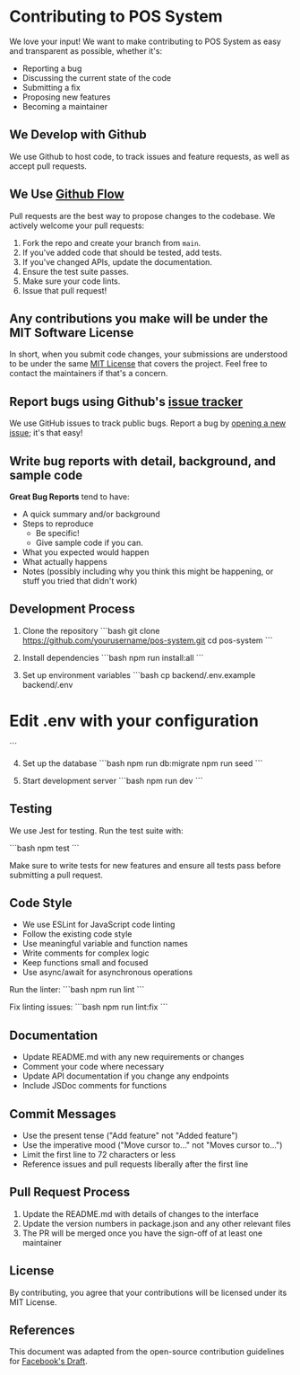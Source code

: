 # Contributing to POS System

We love your input! We want to make contributing to POS System as easy and transparent as possible, whether it's:

- Reporting a bug
- Discussing the current state of the code
- Submitting a fix
- Proposing new features
- Becoming a maintainer

## We Develop with Github
We use Github to host code, to track issues and feature requests, as well as accept pull requests.

## We Use [Github Flow](https://guides.github.com/introduction/flow/index.html)
Pull requests are the best way to propose changes to the codebase. We actively welcome your pull requests:

1. Fork the repo and create your branch from `main`.
2. If you've added code that should be tested, add tests.
3. If you've changed APIs, update the documentation.
4. Ensure the test suite passes.
5. Make sure your code lints.
6. Issue that pull request!

## Any contributions you make will be under the MIT Software License
In short, when you submit code changes, your submissions are understood to be under the same [MIT License](http://choosealicense.com/licenses/mit/) that covers the project. Feel free to contact the maintainers if that's a concern.

## Report bugs using Github's [issue tracker](https://github.com/yourusername/pos-system/issues)
We use GitHub issues to track public bugs. Report a bug by [opening a new issue](https://github.com/yourusername/pos-system/issues/new); it's that easy!

## Write bug reports with detail, background, and sample code

**Great Bug Reports** tend to have:

- A quick summary and/or background
- Steps to reproduce
  - Be specific!
  - Give sample code if you can.
- What you expected would happen
- What actually happens
- Notes (possibly including why you think this might be happening, or stuff you tried that didn't work)

## Development Process

1. Clone the repository
\`\`\`bash
git clone https://github.com/yourusername/pos-system.git
cd pos-system
\`\`\`

2. Install dependencies
\`\`\`bash
npm run install:all
\`\`\`

3. Set up environment variables
\`\`\`bash
cp backend/.env.example backend/.env
# Edit .env with your configuration
\`\`\`

4. Set up the database
\`\`\`bash
npm run db:migrate
npm run seed
\`\`\`

5. Start development server
\`\`\`bash
npm run dev
\`\`\`

## Testing

We use Jest for testing. Run the test suite with:

\`\`\`bash
npm test
\`\`\`

Make sure to write tests for new features and ensure all tests pass before submitting a pull request.

## Code Style

- We use ESLint for JavaScript code linting
- Follow the existing code style
- Use meaningful variable and function names
- Write comments for complex logic
- Keep functions small and focused
- Use async/await for asynchronous operations

Run the linter:
\`\`\`bash
npm run lint
\`\`\`

Fix linting issues:
\`\`\`bash
npm run lint:fix
\`\`\`

## Documentation

- Update README.md with any new requirements or changes
- Comment your code where necessary
- Update API documentation if you change any endpoints
- Include JSDoc comments for functions

## Commit Messages

- Use the present tense ("Add feature" not "Added feature")
- Use the imperative mood ("Move cursor to..." not "Moves cursor to...")
- Limit the first line to 72 characters or less
- Reference issues and pull requests liberally after the first line

## Pull Request Process

1. Update the README.md with details of changes to the interface
2. Update the version numbers in package.json and any other relevant files
3. The PR will be merged once you have the sign-off of at least one maintainer

## License
By contributing, you agree that your contributions will be licensed under its MIT License.

## References
This document was adapted from the open-source contribution guidelines for [Facebook's Draft](https://github.com/facebook/draft-js/blob/a9316a723f9e918afde44dea68b5f9f39b7d9b00/CONTRIBUTING.md).